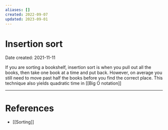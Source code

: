 ```yaml
---
aliases: []
created: 2022-09-07
updated: 2023-09-01
---
```


# Insertion sort
Date created: 2021-11-11

If you are sorting a bookshelf, insertion sort is when you pull out all the books, then take one book at a time and put back. However, on average you still need to move past half the books before you find the correct place. This technique also yields quadratic time in [[Big O notation]]

---
# References
* [[Sorting]]